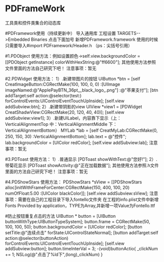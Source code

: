 # PDFrameWork
工具类和控件类集合的动态库

#PDFramework使用（持续更新中）
导入通用库 工程设置  TARGETS-->Embedded Binaries  点击下面加号 新增PDFramework.framework
使用的时候 只需要导入#import  PDFramework/Header.h （ps：尖括号引用）

#1.PDObject
	使用方法：例如设置颜色->self.view.backgroundColor = [[PDObject getInstance] colorWithHexString:@"ff6600"];
	其他使用方法参照文件里面的方法自己研究下吧！
	注意事项：暂无

#2.PDWidget
	使用方法：
	1）.新建带图片的按钮
	UIButton *btn = [self CreatImageButton:CGRectMake(100, 100, 0, 0) :[UIImage imageNamed:@"ApplePayBTN_36pt__black_logo_.png"] :@"苹果支付"];
	[btn addTarget:self action:@selector(test:) forControlEvents:UIControlEventTouchUpInside];
	[self.view addSubview:btn];
	2）.新建带阴影的view
	UIView *view1 = [PDWidget CreatShadwView:CGRectMake(20, 120, 40, 40)];
	[self.view addSubview:view1];
	3）.新建UILabel，内容靠下显示（上：VerticalAlignmentTop 中：VerticalAlignmentMiddle 下：VerticalAlignmentBottom）
	MYLab *lab = [self CreatMyLab:CGRectMake(0, 250, 150, 30) :VerticalAlignmentBottom];
	lab.text = @"控件";
	lab.backgroundColor = [UIColor redColor];
	[self.view addSubview:lab];
	注意事项：暂无

#3.PDToast
	使用方法：
	1）.普通显示
	[PDToast showWithText:@"您好!"];
	2）.带菊花显示
	[PDToast showActivity:@"正在加载数据"];
	其他使用方法参照.h文件里面的方法自己研究下吧！
	注意事项：暂无

#4.PDShowStars
	使用方法：
	PDShowStars *sView = [[PDShowStars alloc]initWithFrameForCenter:CGRectMake(150, 400, 100, 20) numOfFloat:5.00 :[UIColor blackColor]];
	[self.view addSubview:sView];
	注意事项：需要在自己的工程目录下导入fontello文件夹  在工程的info.plist文件中新增Fonts Provided by application，TYPE为Array,并新增一项Value为Fontello.ttf
	
	
#防止按钮重复点击的方法
	UIButton * button = [UIButton buttonWithType:UIButtonTypeSystem];
	button.frame = CGRectMake(50, 100, 100, 50);
	button.backgroundColor = [UIColor redColor];
	[button setTitle:@"连续点击" forState:UIControlStateNormal];
	[button addTarget:self action:@selector(buttonAction) forControlEvents:UIControlEventTouchUpInside];
	[self.view addSubview:button];
	button.timeInterVal = 3;
	-(void)buttonActio{
		 _clickNum += 1;
		NSLog(@"点击了%ld下",(long)_clickNum)
	}
    

